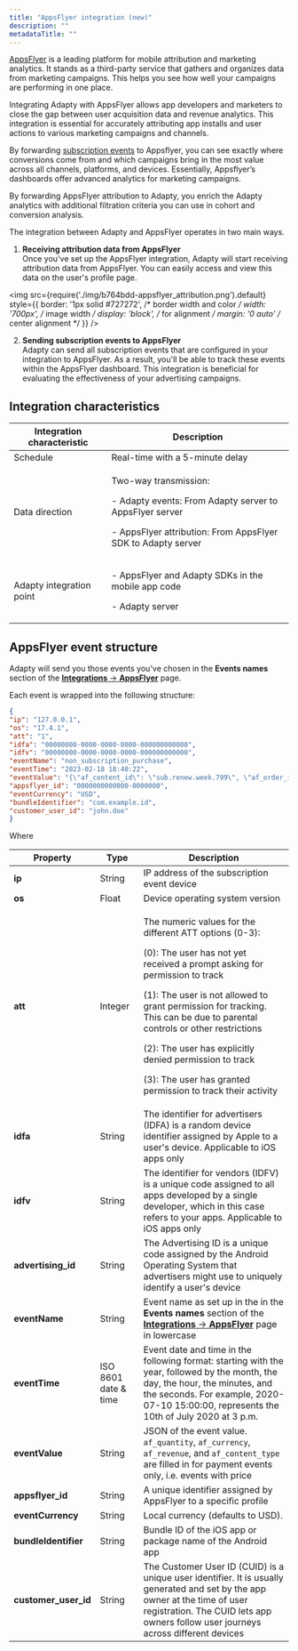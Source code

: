 ```yaml
---
title: "AppsFlyer integration (new)"
description: ""
metadataTitle: ""
---
```


[AppsFlyer](https://www.appsflyer.com/) is a leading platform for mobile attribution and marketing analytics. It stands as a third-party service that gathers and organizes data from marketing campaigns. This helps you see how well your campaigns are performing in one place.

Integrating Adapty with AppsFlyer allows app developers and marketers to close the gap between user acquisition data and revenue analytics. This integration is essential for accurately attributing app installs and user actions to various marketing campaigns and channels.

By forwarding [subscription events](https://docs.adapty.io/docs/events) to Appsflyer, you can see exactly where conversions come from and which campaigns bring in the most value across all channels, platforms, and devices. Essentially, Appsflyer’s dashboards offer advanced analytics for marketing campaigns.

By forwarding AppsFlyer attribution to Adapty, you enrich the Adapty analytics with additional filtration criteria you can use in cohort and conversion analysis.

The integration between Adapty and AppsFlyer operates in two main ways.

1. **Receiving attribution data from AppsFlyer**  
   Once you've set up the AppsFlyer integration, Adapty will start receiving attribution data from AppsFlyer. You can easily access and view this data on the user's profile page.


<img
  src={require('./img/b764bdd-appsflyer_attribution.png').default}
  style={{
    border: '1px solid #727272', /* border width and color */
    width: '700px', /* image width */
    display: 'block', /* for alignment */
    margin: '0 auto' /* center alignment */
  }}
/>





2. **Sending subscription events to AppsFlyer**  
     Adapty can send all subscription events that are configured in your integration to AppsFlyer. As a result, you'll be able to track these events within the AppsFlyer dashboard. This integration is beneficial for evaluating the effectiveness of your advertising campaigns.

## Integration characteristics

| Integration characteristic | Description |
|--------------------------|-----------|
| Schedule | Real-time with a 5-minute delay |
| Data direction | <p>Two-way transmission:</p><p></p><p>- Adapty events: From Adapty server to AppsFlyer server</p><p>- AppsFlyer attribution: From AppsFlyer SDK to Adapty server</p> |
| Adapty integration point | <p>\- AppsFlyer and Adapty SDKs in the mobile app code</p><p></p><p>- Adapty server</p> |


## AppsFlyer event structure

Adapty will send you those events you've chosen in the **Events names** section of the [**Integrations** ->  **AppsFlyer**](https://app.adapty.io/integrations/appsflyer) page.

Each event is wrapped into the following structure:

```json title="Json"
{
"ip": "127.0.0.1",
"os": "17.4.1",
"att": "1",
"idfa": "00000000-0000-0000-0000-000000000000",
"idfv": "00000000-0000-0000-0000-000000000000",
"eventName": "non_subscription_purchase",
"eventTime": "2023-02-18 18:40:22",
"eventValue": "{\"af_content_id\": \"sub.renew.week.799\", \"af_order_id\": \"123456789012345\", \"store_country\": \"US\", \"profile_country\": \"US\", \"af_content_type\": \"in_app\", \"af_revenue\": \"0.0000\", \"af_currency\": \"USD\", \"af_quantity\": \"1\"}",
"appsflyer_id": "0000000000000-0000000",
"eventCurrency": "USD",
"bundleIdentifier": "com.example.id",
"customer_user_id": "john.doe"
}
```

Where

| Property | Type | Description |
|--------|----|-----------|
| **ip** | String | IP address of the subscription event device |
| **os** | Float | Device operating system version |
| **att** | Integer | <p>The numeric values for the different ATT options (0-3):</p><p>(0): The user has not yet received a prompt asking for permission to track</p><p>(1): The user is not allowed to grant permission for tracking. This can be due to parental controls or other restrictions</p><p>(2): The user has explicitly denied permission to track</p><p>(3): The user has granted permission to track their activity</p> |
| **idfa** | String | The identifier for advertisers (IDFA) is a random device identifier assigned by Apple to a user's device. Applicable to iOS apps only |
| **idfv** | String | The identifier for vendors (IDFV) is a unique code assigned to all apps developed by a single developer, which in this case refers to your apps. Applicable to iOS apps only |
| **advertising_id** | String | The Advertising ID is a unique code assigned by the Android Operating System that advertisers might use to uniquely identify a user's device |
| **eventName** | String | Event name as set up in the in the **Events names** section of the [**Integrations** ->  **AppsFlyer**](https://app.adapty.io/integrations/appsflyer)   page in lowercase |
| **eventTime** | ISO 8601 date & time | Event date and time in the following format: starting with the year, followed by the month, the day, the hour, the minutes, and the seconds. For example, 2020-07-10 15:00:00, represents the 10th of July 2020 at 3 p.m. |
| **eventValue** | String | JSON of the event value. `af_quantity`, `af_currency`, `af_revenue`, and `af_content_type` are filled in for payment events only, i.e. events with price |
| **appsflyer_id** | String | A unique identifier assigned by AppsFlyer to a specific profile |
| **eventCurrency** | String | Local currency (defaults to USD). |
| **bundleIdentifier** | String | Bundle ID of the iOS app or package name of the Android app |
| **customer_user_id** | String | The Customer User ID (CUID) is a unique user identifier. It is usually generated and set by the app owner at the time of user registration. The CUID lets app owners follow user journeys across different devices |